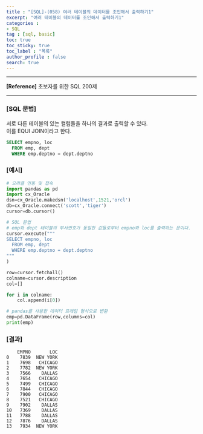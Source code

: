 ```yaml
---
title : "[SQL]-(058) 여러 테이블의 데이터를 조인해서 출력하기1"
excerpt: "여러 테이블의 데이터를 조인해서 출력하기1"
categories :
- SQL
tag : [sql, basic]
toc: true
toc_sticky: true
toc_label : "목록"
author_profile : false
search: true
---
```


---
**[Reference]** 초보자를 위한 SQL 200제

---

### [SQL 문법]
서로 다른 테이블의 있는 컬럼들을 하나의 결과로 출력할 수 있다.  
이를 EQUI JOIN이라고 한다.

```sql
SELECT empno, loc
  FROM emp, dept
  WHERE emp.deptno = dept.deptno
```
### [예시]
```python
# 오라클 연동 및 접속
import pandas as pd
import cx_Oracle
dsn=cx_Oracle.makedsn('localhost',1521,'orcl')
db=cx_Oracle.connect('scott','tiger')
cursor=db.cursor()

# SQL 문법
# emp와 dept 테이블의 부서번호가 동일한 값들로부터 empno와 loc를 출력하는 문이다.
cursor.execute("""
SELECT empno, loc
  FROM emp, dept
  WHERE emp.deptno = dept.deptno
"""
)

row=cursor.fetchall()
colname=cursor.description
col=[]

for i in colname:
    col.append(i[0])

# pandas를 사용한 데이터 프레임 형식으로 변환
emp=pd.DataFrame(row,columns=col)
print(emp)
```
### [결과]
        EMPNO       LOC
    0    7839  NEW YORK
    1    7698   CHICAGO
    2    7782  NEW YORK
    3    7566    DALLAS
    4    7654   CHICAGO
    5    7499   CHICAGO
    6    7844   CHICAGO
    7    7900   CHICAGO
    8    7521   CHICAGO
    9    7902    DALLAS
    10   7369    DALLAS
    11   7788    DALLAS
    12   7876    DALLAS
    13   7934  NEW YORK
    
